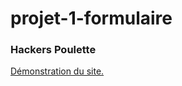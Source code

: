 # projet-1-formulaire
### Hackers Poulette

[Démonstration du site.](https://mignotmorgan.000webhostapp.com/index.php)
